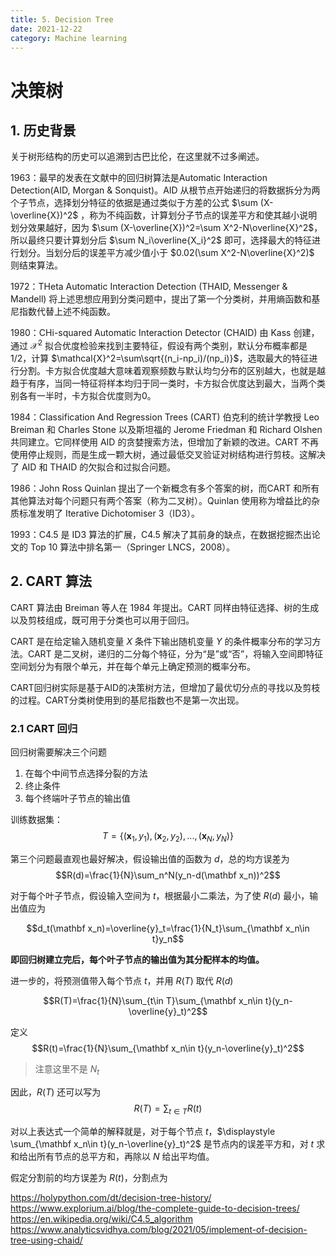 ```yaml
---
title: 5. Decision Tree
date: 2021-12-22
category: Machine learning
---
```

<!--more-->


# 决策树

## 1. 历史背景

关于树形结构的历史可以追溯到古巴比伦，在这里就不过多阐述。

1963：最早的发表在文献中的回归树算法是Automatic Interaction Detection(AID, Morgan & Sonquist)。AID 从根节点开始递归的将数据拆分为两个子节点，选择划分特征的依据是通过类似于方差的公式 $\sum (X-\overline{X})^2$ ，称为不纯函数，计算划分子节点的误差平方和使其越小说明划分效果越好，因为 $\sum (X-\overline{X})^2=\sum X^2-N\overline{X}^2$，所以最终只要计算划分后 $\sum N_i\overline{X_i}^2$ 即可，选择最大的特征进行划分。当划分后的误差平方减少值小于 $0.02(\sum X^2-N\overline{X}^2)$ 则结束算法。

1972：THeta Automatic Interaction Detection (THAID, Messenger & Mandell) 将上述思想应用到分类问题中，提出了第一个分类树，并用熵函数和基尼指数代替上述不纯函数。

1980：CHi-squared Automatic Interaction Detector (CHAID) 由 Kass 创建，通过 $\mathcal{X}^2$ 拟合优度检验来找到主要特征，假设有两个类别，默认分布概率都是 $1/2$，计算 $\mathcal{X}^2=\sum\sqrt{(n_i-np_i)/(np_i)}$，选取最大的特征进行分割。卡方拟合优度越大意味着观察频数与默认均匀分布的区别越大，也就是越趋于有序，当同一特征将样本均归于同一类时，卡方拟合优度达到最大，当两个类别各有一半时，卡方拟合优度则为0。

1984：Classification And Regression Trees (CART) 伯克利的统计学教授 Leo Breiman 和 Charles Stone 以及斯坦福的 Jerome Friedman 和 Richard Olshen 共同建立。它同样使用 AID 的贪婪搜索方法，但增加了新颖的改进。CART 不再使用停止规则，而是生成一颗大树，通过最低交叉验证对树结构进行剪枝。这解决了 AID 和 THAID 的欠拟合和过拟合问题。

1986：John Ross Quinlan 提出了一个新概念有多个答案的树，而CART 和所有其他算法对每个问题只有两个答案（称为二叉树）。Quinlan 使用称为增益比的杂质标准发明了  Iterative Dichotomiser 3（ID3）。

1993：C4.5 是 ID3 算法的扩展，C4.5 解决了其前身的缺点，在数据挖掘杰出论文的 Top 10 算法中排名第一（Springer LNCS，2008）。

## 2. CART 算法

CART 算法由 Breiman 等人在 1984 年提出。CART 同样由特征选择、树的生成以及剪枝组成，既可用于分类也可以用于回归。

CART 是在给定输入随机变量 $X$ 条件下输出随机变量 $Y$ 的条件概率分布的学习方法。CART 是二叉树，递归的二分每个特征，分为“是”或“否”，将输入空间即特征空间划分为有限个单元，并在每个单元上确定预测的概率分布。

CART回归树实际是基于AID的决策树方法，但增加了最优切分点的寻找以及剪枝的过程。CART分类树使用到的基尼指数也不是第一次出现。

### 2.1 CART 回归
回归树需要解决三个问题
1. 在每个中间节点选择分裂的方法
2. 终止条件
3. 每个终端叶子节点的输出值

训练数据集：
$$T=\{(\mathbf x_1,y_1),(\mathbf x_2,y_2),...,(\mathbf x_N,y_N)\}$$

第三个问题最直观也最好解决，假设输出值的函数为 $d$，总的均方误差为
$$R(d)=\frac{1}{N}\sum_n^N(y_n-d(\mathbf x_n))^2$$

对于每个叶子节点，假设输入空间为 $t$，根据最小二乘法，为了使 $R(d)$ 最小，输出值应为

$$d_t(\mathbf x_n)=\overline{y}_t=\frac{1}{N_t}\sum_{\mathbf x_n\in t}y_n$$

**即回归树建立完后，每个叶子节点的输出值为其分配样本的均值。**

进一步的，将预测值带入每个节点 $t$，并用 $R(T)$ 取代 $R(d)$

$$R(T)=\frac{1}{N}\sum_{t\in T}\sum_{\mathbf x_n\in t}(y_n-\overline{y}_t)^2$$

定义
$$R(t)=\frac{1}{N}\sum_{\mathbf x_n\in t}(y_n-\overline{y}_t)^2$$

> 注意这里不是 $N_t$ 

因此，$R(T)$ 还可以写为
$$R(T)=\sum_{t\in T}R(t)$$

对以上表达式一个简单的解释就是，对于每个节点 $t$，$\displaystyle \sum_{\mathbf x_n\in t}(y_n-\overline{y}_t)^2$ 是节点内的误差平方和，对 $t$ 求和给出所有节点的总平方和，再除以 $N$ 给出平均值。

假定分割前的均方误差为 $R(t)$，分割点为


https://holypython.com/dt/decision-tree-history/
https://www.explorium.ai/blog/the-complete-guide-to-decision-trees/
https://en.wikipedia.org/wiki/C4.5_algorithm
https://www.analyticsvidhya.com/blog/2021/05/implement-of-decision-tree-using-chaid/